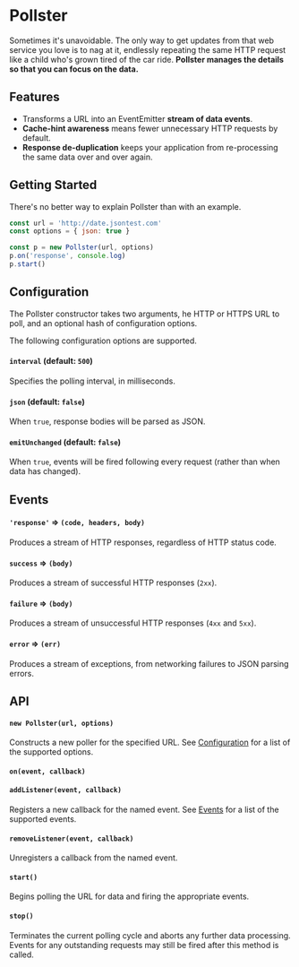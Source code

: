 # Pollster

Sometimes it's unavoidable.  The only way to get updates from that web service
you love is to nag at it, endlessly repeating the same HTTP request like a child
who's grown tired of the car ride.  **Pollster manages the details so that you
can focus on the data.**

## Features

* Transforms a URL into an EventEmitter **stream of data events**.
* **Cache-hint awareness** means fewer unnecessary HTTP requests by default.
* **Response de-duplication** keeps your application from re-processing the same
  data over and over again.

## Getting Started

There's no better way to explain Pollster than with an example.

``` javascript
const url = 'http://date.jsontest.com'
const options = { json: true }

const p = new Pollster(url, options)
p.on('response', console.log)
p.start()
```

## Configuration

The Pollster constructor takes two arguments, he HTTP or HTTPS URL to poll, and
an optional hash of configuration options.

The following configuration options are supported.

#### `interval` (default: `500`)
Specifies the polling interval, in milliseconds.

#### `json` (default: `false`)
When `true`, response bodies will be parsed as JSON.

#### `emitUnchanged` (default: `false`)
When `true`, events will be fired following every request (rather than when data
has changed).

## Events

#### `'response'` => `(code, headers, body)`

Produces a stream of HTTP responses, regardless of HTTP status code.

#### `success` => `(body)`

Produces a stream of successful HTTP responses (`2xx`).

#### `failure` => `(body)`

Produces a stream of unsuccessful HTTP responses (`4xx` and `5xx`).

#### `error` => `(err)`

Produces a stream of exceptions, from networking failures to JSON parsing errors.

<!--
#### `poll` => `()`

Fires at the end of each polling interval; primarily used as a diagnostic and
for testing.
-->

## API

#### `new Pollster(url, options)`

Constructs a new poller for the specified URL.  See
[Configuration](#configuration) for a list of the supported options.

#### `on(event, callback)`
#### `addListener(event, callback)`

Registers a new callback for the named event.  See [Events](#events) for a list
of the supported events.

#### `removeListener(event, callback)`

Unregisters a callback from the named event.

#### `start()`

Begins polling the URL for data and firing the appropriate events.

#### `stop()`

Terminates the current polling cycle and aborts any further data processing.
Events for any outstanding requests may still be fired after this method is
called.
